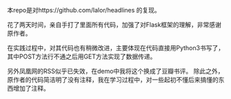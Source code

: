 本repo是对https://github.com/lalor/headlines 的复现。

花了两天时间，亲自手打了里面所有代码，加强了对Flask框架的理解，非常感谢原作者。

在实践过程中，对其代码也有稍微改进，主要体现在代码直接用Python3书写了，其中POST方法行不通之后用GET方法实现了数据传递。

另外凤凰网的RSS似乎已失效，在demo中我将这个换成了豆瓣书评。
除此之外，原作者的代码简洁明了没有注释，我在学习过程中，对一些起初不懂后来搞懂的东西增加了注释。


